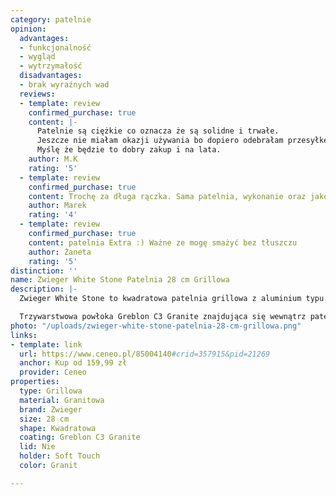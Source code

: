 ```yaml
---
category: patelnie
opinion:
  advantages:
  - funkcjonalność
  - wygląd
  - wytrzymałość
  disadvantages:
  - brak wyraźnych wad
  reviews:
  - template: review
    confirmed_purchase: true
    content: |-
      Patelnie są ciężkie co oznacza że są solidne i trwałe.
      Jeszcze nie miałam okazji używania bo dopiero odebrałam przesyłkę.
      Myślę że będzie to dobry zakup i na lata.
    author: M.K
    rating: '5'
  - template: review
    confirmed_purchase: true
    content: Trochę za długa rączka. Sama patelnia, wykonanie oraz jakoś b. dobre.
    author: Marek
    rating: '4'
  - template: review
    confirmed_purchase: true
    content: patelnia Extra :) Ważne ze mogę smażyć bez tłuszczu
    author: Żaneta
    rating: '5'
distinction: ''
name: Zwieger White Stone Patelnia 28 cm Grillowa
description: |-
  Zwieger White Stone to kwadratowa patelnia grillowa z aluminium typu Die Cast. Wewnętrzna strona naczynia została pokryta nowoczesną nieprzywierającą powłoką granitową. White Stone idealne naczynie umożliwiające smażenie i grillowanie potraw, zachowując przy tym pełnię i wyrazistość ich smaku.

  Trzywarstwowa powłoka Greblon C3 Granite znajdująca się wewnątrz patelni wykorzystywana jest wyłącznie do produkcji najwyższej klasy naczyń. Dzięki niej potrawy nie przywierają do dna podczas smażenia, minimalizując tym samym ryzyko przypalenia posiłku. Powłoka pozwala również na zdrowe smażenie i grillowanie produktów spożywczych bez konieczności używania oleju. Dodatkową warstwę wierzchniego patelni stanowi silikonowy lakier żaroodporny, dzięki któremu naczynie zachowuje trwały i estetyczny wygląd. Dzięki swoim właściwościom patelnia grillowa White Stone doskonale gromadzi i akumuluje ciepło. Produkt jest przystosowany do użytkowania na wszystkich rodzajach kuchenek, w tym na indukcji.
photo: "/uploads/zwieger-white-stone-patelnia-28-cm-grillowa.png"
links:
- template: link
  url: https://www.ceneo.pl/85004140#crid=357915&pid=21269
  anchor: Kup od 159,99 zł
  provider: Ceneo
properties:
  type: Grillowa
  material: Granitowa
  brand: Zwieger
  size: 28 cm
  shape: Kwadratowa
  coating: Greblon C3 Granite
  lid: Nie
  holder: Soft Touch
  color: Granit

---
```

